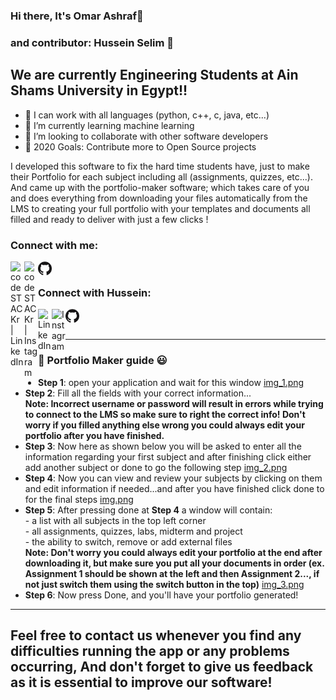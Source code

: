 ### Hi there, It's Omar Ashraf👋
### and contributor: Hussein Selim 👋

## We are currently Engineering Students at Ain Shams University in Egypt!!

- 🔭 I can work with all languages (python, c++, c, java, etc...)
- 🌱 I’m currently learning machine learning 
- 👯 I’m looking to collaborate with other software developers
- 🥅 2020 Goals: Contribute more to Open Source projects

I developed this software to fix the hard time students have, just to make their Portfolio for each subject
including all (assignments, quizzes, etc...). And came up with the portfolio-maker software; which takes care of you 
and does everything from downloading your files automatically from the LMS to creating your full portfolio with your 
templates and documents all filled and ready to deliver with just a few clicks !
### Connect with me:

[<img align="left" alt="codeSTACKr | LinkedIn" width="22px" src="https://cdn.jsdelivr.net/npm/simple-icons@v3/icons/linkedin.svg" />][linkedin_omar]
[<img align="left" alt="codeSTACKr | Instagram" width="22px" src="https://cdn.jsdelivr.net/npm/simple-icons@v3/icons/instagram.svg" />][instagram_omar]
[<img align="left" alt="GitHub" width="22px" src="https://raw.githubusercontent.com/github/explore/78df643247d429f6cc873026c0622819ad797942/topics/github/github.png" />][github_omar]
<br />

### Connect with Hussein:

[<img align="left" alt="LinkedIn" width="22px" src="https://cdn.jsdelivr.net/npm/simple-icons@v3/icons/linkedin.svg" />][linkedin_hussein]
[<img align="left" alt="Instagram" width="22px" src="https://cdn.jsdelivr.net/npm/simple-icons@v3/icons/instagram.svg" />][instagram_hussein]
[<img align="left" alt="GitHub" width="22px" src="https://raw.githubusercontent.com/github/explore/78df643247d429f6cc873026c0622819ad797942/topics/github/github.png" />][github_hussein]
<br />
<br />

---


### 📕 Portfolio Maker guide 😃

<!-- BLOG-POST-LIST:START -->
- **Step 1**: open your application and wait for this window [img_1.png](https://github.com/SpadeQ22/portfolio-maker-repo/blob/master/imagesforreadme/img_1.png)
- **Step 2**: Fill all the fields with your correct information...
 <br /> **Note: Incorrect username or password will result in errors while trying to connect 
 to the LMS so make sure to right the correct info! Don't worry if you filled anything else wrong you could always edit your portfolio after you have finished.**
- **Step 3**: Now here as shown below you will be asked to enter all the information regarding your first subject 
 and after finishing click either add another subject or done to go the following step [img_2.png](https://github.com/SpadeQ22/portfolio-maker-repo/blob/master/imagesforreadme/img_2.png)
- **Step 4**: Now you can view and review your subjects by clicking on them and edit information if needed...and after you have finished click done to for the final steps [img.png](https://github.com/SpadeQ22/portfolio-maker-repo/blob/master/imagesforreadme/img.png)
- **Step 5**: After pressing done at **Step 4** a window will contain:
<br /> - a list with all subjects in the top left corner
<br /> - all assignments, quizzes, labs, midterm and project
<br /> - the ability to switch, remove or add external files 
<br /> **Note: Don't worry you could always edit your portfolio at the end after downloading it, but make sure you put
all your documents in order (ex. Assignment 1 should be shown at the left and then Assignment 2..., if not
just switch them using the switch button in the top)**
[img_3.png](https://github.com/SpadeQ22/portfolio-maker-repo/blob/master/imagesforreadme/img_3.png)
- **Step 6**: Now press Done, and you'll have your portfolio generated! 
<!-- BLOG-POST-LIST:END -->

---
Feel free to contact us whenever you find any difficulties running the app or any problems occurring,
And don't forget to give us feedback as it is essential to improve our software!
---
[instagram_omar]: https://instagram.com/codeSTACKr
[instagram_hussein]: https://www.instagram.com/husseinaselim/
[linkedin_omar]: https://www.linkedin.com/in/omaco2211/
[linkedin_hussein]: https://www.linkedin.com/in/hussein-selim-6190521a0/
[facebook_omar]: https://www.facebook.com/omar.ashraf.7946?_rdc=1&_rdr
[facebook_hussein]: https://www.facebook.com/profile.php?id=100009406842928
[github_omar]: https://github.com/SpadeQ22
[github_hussein]: https://github.com/Hussein-Selim
